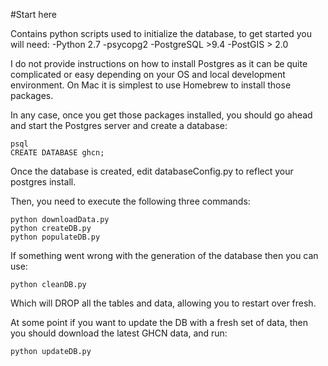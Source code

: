 #Start here

Contains python scripts used to initialize the database, to get started you will need:
-Python 2.7
-psycopg2
-PostgreSQL >9.4
-PostGIS > 2.0

I do not provide instructions on how to install Postgres as it can be quite complicated or easy depending on your OS and local development environment. On Mac it is simplest to use Homebrew to install those packages.

In any case, once you get those packages installed, you should go ahead and start the Postgres server and create a database:
```
psql
CREATE DATABASE ghcn;
```

Once the database is created, edit databaseConfig.py to reflect your postgres install.

Then, you need to execute the following three commands:
```
python downloadData.py
python createDB.py
python populateDB.py
```
If something went wrong with the generation of the database then you can use:
```
python cleanDB.py
```
Which will DROP all the tables and data, allowing you to restart over fresh.

At some point if you want to update the DB with a fresh set of data, then you should download the latest GHCN data, and run:
```
python updateDB.py
```

